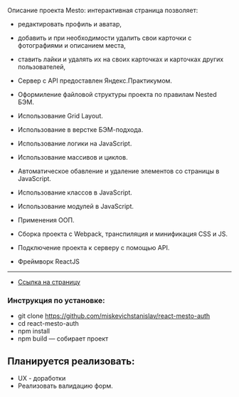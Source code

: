 Описание проекта
Mesto: интерактивная страница позволяет:
 * редактировать профиль и аватар,
 * добавить и при необходимости удалить свои карточки с фотографиями и описанием места,
 * ставить лайки и удалять их на своих карточках и карточках других пользователей,
 * Сервер с API предоставлен Яндекс.Практикумом.

* Оформиление файловой структуры проекта по правилам Nested БЭМ.
* Использование Grid Layout.
* Использование в верстке БЭМ-подхода.
* Использование логики на JavaScript.
* Использование массивов и циклов.
* Автоматическое обавление и удаление элементов со страницы в JavaScript.
* Использование классов в JavaScript.
* Использование модулей в JavaScript.
* Применения ООП.
* Cборка проекта с Webpack, транспиляция и минификация CSS и JS.
* Подключение проекта к серверу с помощью API.
* Фреймворк ReactJS

__________
* [Ссылка на страницу](https://miskevichstanislav.github.io/react-mesto-auth/)

### Инструкция по установке:

* git clone https://github.com/miskevichstanislav/react-mesto-auth
* cd react-mesto-auth
* npm install
* npm build — собирает проект


## Планируется реализовать:
* UX - доработки
* Реализовать валидацию форм.